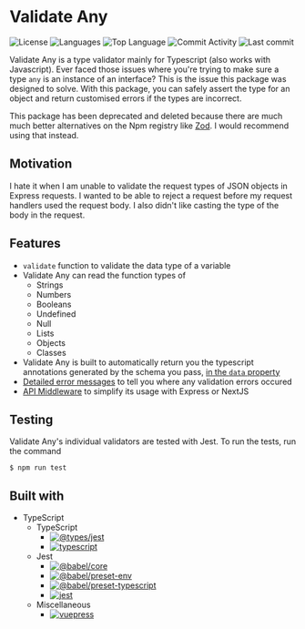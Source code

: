 # Validate Any

![License](https://img.shields.io/github/license/zS1L3NT/ts-npm-validate-any?style=for-the-badge) ![Languages](https://img.shields.io/github/languages/count/zS1L3NT/ts-npm-validate-any?style=for-the-badge) ![Top Language](https://img.shields.io/github/languages/top/zS1L3NT/ts-npm-validate-any?style=for-the-badge) ![Commit Activity](https://img.shields.io/github/commit-activity/y/zS1L3NT/ts-npm-validate-any?style=for-the-badge) ![Last commit](https://img.shields.io/github/last-commit/zS1L3NT/ts-npm-validate-any?style=for-the-badge)

Validate Any is a type validator mainly for Typescript (also works with Javascript). Ever faced those issues where you're trying to make sure a type `any` is an instance of an interface? This is the issue this package was designed to solve. With this package, you can safely assert the type for an object and return customised errors if the types are incorrect.

This package has been deprecated and deleted because there are much much better alternatives on the Npm registry like [Zod](https://zod.dev). I would recommend using that instead.

## Motivation

I hate it when I am unable to validate the request types of JSON objects in Express requests. I wanted to be able to reject a request before my request handlers used the request body. I also didn't like casting the type of the body in the request.

## Features

-   `validate` function to validate the data type of a variable
-   Validate Any can read the function types of
    -   Strings
    -   Numbers
    -   Booleans
    -   Undefined
    -   Null
    -   Lists
    -   Objects
    -   Classes
-   Validate Any is built to automatically return you the typescript annotations generated by the schema you pass, [in the `data` property](#validate-returns-an-object-containing)
-   [Detailed error messages](#iValidationError-is-the-data-type-for-an-error) to tell you where any validation errors occured
-   [API Middleware](#Using-withValidBody-with-Express-or-Next) to simplify its usage with Express or NextJS

## Testing

Validate Any's individual validators are tested with Jest. To run the tests, run the command

```
$ npm run test
```

## Built with

-   TypeScript
    -   TypeScript
        -   [![@types/jest](https://img.shields.io/badge/%40types%2Fjest-%5E27.4.0-red?style=flat-square)](https://npmjs.com/package/@types/jest/v/27.4.0)
        -   [![typescript](https://img.shields.io/badge/typescript-%5E4.5.5-red?style=flat-square)](https://npmjs.com/package/typescript/v/4.5.5)
    -   Jest
        -   [![@babel/core](https://img.shields.io/badge/%40babel%2Fcore-%5E7.17.0-red?style=flat-square)](https://npmjs.com/package/@babel/core/v/7.17.0)
        -   [![@babel/preset-env](https://img.shields.io/badge/%40babel%2Fpreset--env-%5E7.16.11-red?style=flat-square)](https://npmjs.com/package/@babel/preset-env/v/7.16.11)
        -   [![@babel/preset-typescript](https://img.shields.io/badge/%40babel%2Fpreset--typescript-%5E7.16.7-red?style=flat-square)](https://npmjs.com/package/@babel/preset-typescript/v/7.16.7)
        -   [![jest](https://img.shields.io/badge/jest-%5E27.5.0-red?style=flat-square)](https://npmjs.com/package/jest/v/27.5.0)
    -   Miscellaneous
        -   [![vuepress](https://img.shields.io/badge/vuepress-%5E1.9.7-red?style=flat-square)](https://npmjs.com/package/vuepress/v/1.9.7)